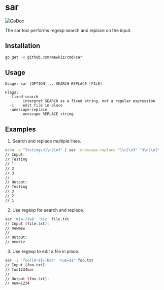 # sar

[![GoDoc](http://godoc.org/github.com/mewkiz/cmd/sar?status.svg)](http://godoc.org/github.com/mewkiz/cmd/sar)

The sar tool performs regexp search and replace on the input.

## Installation

```bash
go get -u github.com/mewkiz/cmd/sar
```

## Usage

```
Usage: sar [OPTION]... SEARCH REPLACE [FILE]

Flags:
  -fixed-search
        interpret SEARCH as a fixed string, not a regular expression
  -i    edit file in place
  -unescape-replace
        unescape REPLACE string
```

## Examples

1. Search and replace multiple lines.

```bash
echo -e "Testing\n1\n2\n3" | sar -unescape-replace "1\n2\n3" "3\n2\n1"
// Input:
// Testing
// 1
// 2
// 3
//
// Output:
// Testing
// 3
// 2
// 1
```

2. Use regexp for search and replace.

```bash
sar 'm[a-z]w$' 'kiz' file.txt
// Input (file.txt):
// mewmew
//
// Output:
// mewkiz
```

3. Use regexp to edit a file in place.

```bash
sar -i 'foo([0-9]+)bar' 'num=$1' foo.txt
// Input (foo.txt):
// foo1234bar
//
// Output (foo.txt):
// num=1234
```
